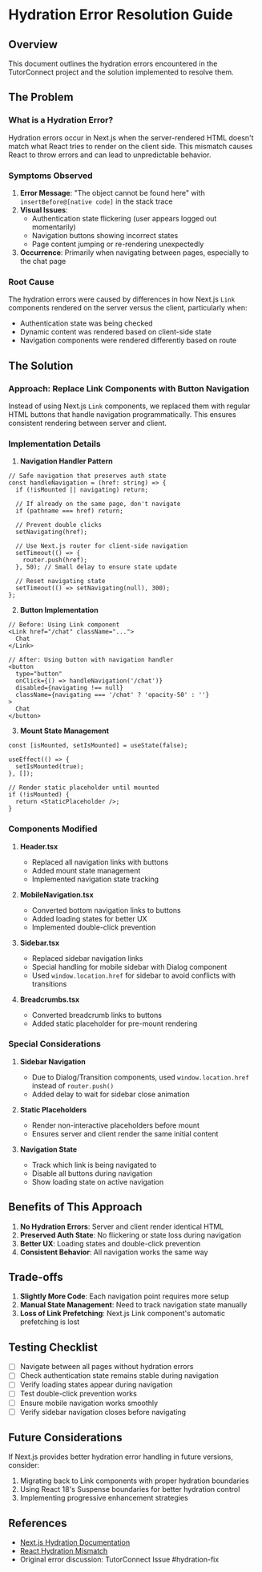 # Hydration Error Resolution Guide

## Overview
This document outlines the hydration errors encountered in the TutorConnect project and the solution implemented to resolve them.

## The Problem

### What is a Hydration Error?
Hydration errors occur in Next.js when the server-rendered HTML doesn't match what React tries to render on the client side. This mismatch causes React to throw errors and can lead to unpredictable behavior.

### Symptoms Observed
1. **Error Message**: "The object cannot be found here" with `insertBefore@[native code]` in the stack trace
2. **Visual Issues**: 
   - Authentication state flickering (user appears logged out momentarily)
   - Navigation buttons showing incorrect states
   - Page content jumping or re-rendering unexpectedly
3. **Occurrence**: Primarily when navigating between pages, especially to the chat page

### Root Cause
The hydration errors were caused by differences in how Next.js `Link` components rendered on the server versus the client, particularly when:
- Authentication state was being checked
- Dynamic content was rendered based on client-side state
- Navigation components were rendered differently based on route

## The Solution

### Approach: Replace Link Components with Button Navigation

Instead of using Next.js `Link` components, we replaced them with regular HTML buttons that handle navigation programmatically. This ensures consistent rendering between server and client.

### Implementation Details

1. **Navigation Handler Pattern**
```tsx
// Safe navigation that preserves auth state
const handleNavigation = (href: string) => {
  if (!isMounted || navigating) return;
  
  // If already on the same page, don't navigate
  if (pathname === href) return;
  
  // Prevent double clicks
  setNavigating(href);
  
  // Use Next.js router for client-side navigation
  setTimeout(() => {
    router.push(href);
  }, 50); // Small delay to ensure state update
  
  // Reset navigating state
  setTimeout(() => setNavigating(null), 300);
};
```

2. **Button Implementation**
```tsx
// Before: Using Link component
<Link href="/chat" className="...">
  Chat
</Link>

// After: Using button with navigation handler
<button
  type="button"
  onClick={() => handleNavigation('/chat')}
  disabled={navigating !== null}
  className={navigating === '/chat' ? 'opacity-50' : ''}
>
  Chat
</button>
```

3. **Mount State Management**
```tsx
const [isMounted, setIsMounted] = useState(false);

useEffect(() => {
  setIsMounted(true);
}, []);

// Render static placeholder until mounted
if (!isMounted) {
  return <StaticPlaceholder />;
}
```

### Components Modified

1. **Header.tsx**
   - Replaced all navigation links with buttons
   - Added mount state management
   - Implemented navigation state tracking

2. **MobileNavigation.tsx**
   - Converted bottom navigation links to buttons
   - Added loading states for better UX
   - Implemented double-click prevention

3. **Sidebar.tsx**
   - Replaced sidebar navigation links
   - Special handling for mobile sidebar with Dialog component
   - Used `window.location.href` for sidebar to avoid conflicts with transitions

4. **Breadcrumbs.tsx**
   - Converted breadcrumb links to buttons
   - Added static placeholder for pre-mount rendering

### Special Considerations

1. **Sidebar Navigation**
   - Due to Dialog/Transition components, used `window.location.href` instead of `router.push()`
   - Added delay to wait for sidebar close animation

2. **Static Placeholders**
   - Render non-interactive placeholders before mount
   - Ensures server and client render the same initial content

3. **Navigation State**
   - Track which link is being navigated to
   - Disable all buttons during navigation
   - Show loading state on active navigation

## Benefits of This Approach

1. **No Hydration Errors**: Server and client render identical HTML
2. **Preserved Auth State**: No flickering or state loss during navigation
3. **Better UX**: Loading states and double-click prevention
4. **Consistent Behavior**: All navigation works the same way

## Trade-offs

1. **Slightly More Code**: Each navigation point requires more setup
2. **Manual State Management**: Need to track navigation state manually
3. **Loss of Link Prefetching**: Next.js Link component's automatic prefetching is lost

## Testing Checklist

- [ ] Navigate between all pages without hydration errors
- [ ] Check authentication state remains stable during navigation
- [ ] Verify loading states appear during navigation
- [ ] Test double-click prevention works
- [ ] Ensure mobile navigation works smoothly
- [ ] Verify sidebar navigation closes before navigating

## Future Considerations

If Next.js provides better hydration error handling in future versions, consider:
1. Migrating back to Link components with proper hydration boundaries
2. Using React 18's Suspense boundaries for better hydration control
3. Implementing progressive enhancement strategies

## References

- [Next.js Hydration Documentation](https://nextjs.org/docs/messages/react-hydration-error)
- [React Hydration Mismatch](https://react.dev/reference/react-dom/client/hydrateRoot#hydrating-server-rendered-html)
- Original error discussion: TutorConnect Issue #hydration-fix